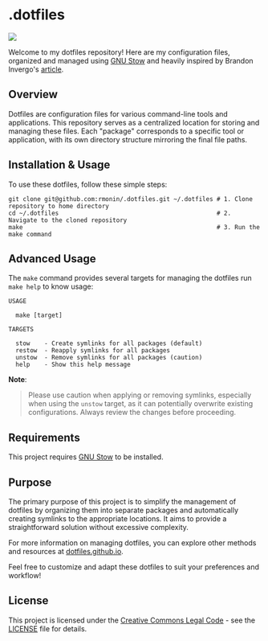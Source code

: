 # .dotfiles

<img src="https://repository-images.githubusercontent.com/742217560/0ff84823-23e7-4ab4-97b1-f10a111b47da">

Welcome to my dotfiles repository! Here are my configuration files, organized and managed using [GNU Stow](https://www.gnu.org/software/stow/) and heavily inspired by Brandon Invergo's [article](https://brandon.invergo.net/news/2012-05-26-using-gnu-stow-to-manage-your-dotfiles.html).

## Overview

Dotfiles are configuration files for various command-line tools and applications. This repository serves as a centralized location for storing and managing these files. Each "package" corresponds to a specific tool or application, with its own directory structure mirroring the final file paths.

## Installation & Usage

To use these dotfiles, follow these simple steps:

   ```shell
   git clone git@github.com:rmonin/.dotfiles.git ~/.dotfiles # 1. Clone repository to home directory
   cd ~/.dotfiles                                            # 2. Navigate to the cloned repository
   make                                                      # 3. Run the make command
   ```

## Advanced Usage

The `make` command provides several targets for managing the dotfiles run `make help` to know usage:

```
USAGE

  make [target]

TARGETS

  stow    - Create symlinks for all packages (default)
  restow  - Reapply symlinks for all packages
  unstow  - Remove symlinks for all packages (caution)
  help    - Show this help message
```

**Note**:
> Please use caution when applying or removing symlinks, especially when using the `unstow` target, as it can potentially overwrite existing configurations. Always review the changes before proceeding.

## Requirements

This project requires [GNU Stow](https://www.gnu.org/software/stow/) to be installed.

## Purpose

The primary purpose of this project is to simplify the management of dotfiles by organizing them into separate packages and automatically creating symlinks to the appropriate locations. It aims to provide a straightforward solution without excessive complexity.

For more information on managing dotfiles, you can explore other methods and resources at [dotfiles.github.io](https://dotfiles.github.io).

Feel free to customize and adapt these dotfiles to suit your preferences and workflow!

## License

This project is licensed under the [Creative Commons Legal Code](https://creativecommons.org/licenses/) - see the [LICENSE](LICENSE) file for details.
